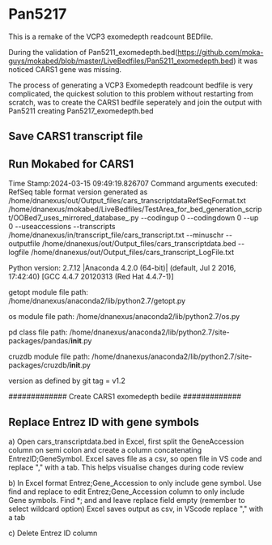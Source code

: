 # Pan5217

This is a remake of the VCP3 exomedepth readcount BEDfile.

During the validation of Pan5211_exomedepth.bed(https://github.com/moka-guys/mokabed/blob/master/LiveBedfiles/Pan5211_exomedepth.bed) it was noticed CARS1 gene was missing.

The process of generating a VCP3 Exomedepth readcount bedfile is very complicated, the quickest solution to this problem without restarting from scratch, was to create the CARS1 bedfile seperately and join the output with Pan5211 creating Pan5217_exomedepth.bed

## Save CARS1 transcript file

## Run Mokabed for CARS1
Time Stamp:2024-03-15 09:49:19.826707
Command arguments executed:
RefSeq table format version generated as /home/dnanexus/out/Output_files/cars_transcriptdataRefSeqFormat.txt
/home/dnanexus/mokabed/LiveBedfiles/TestArea_for_bed_generation_script/OOBed7_uses_mirrored_database_.py --codingup 0 --codingdown 0 --up 0 --useaccessions --transcripts /home/dnanexus/in/transcript_file/cars_transcript.txt --minuschr --outputfile /home/dnanexus/out/Output_files/cars_transcriptdata.bed --logfile /home/dnanexus/out/Output_files/cars_transcript_LogFile.txt 

 Python version: 2.7.12 |Anaconda 4.2.0 (64-bit)| (default, Jul  2 2016, 17:42:40) 
[GCC 4.4.7 20120313 (Red Hat 4.4.7-1)]

 getopt module file path: /home/dnanexus/anaconda2/lib/python2.7/getopt.py

 os module file path: /home/dnanexus/anaconda2/lib/python2.7/os.py

 pd class file path: /home/dnanexus/anaconda2/lib/python2.7/site-packages/pandas/__init__.py

 cruzdb module file path: /home/dnanexus/anaconda2/lib/python2.7/site-packages/cruzdb/__init__.py

version as defined by git tag = v1.2

#############
Create CARS1 exomedepth bedile
#############

## Replace Entrez ID with gene symbols

a) Open cars_transcriptdata.bed in Excel, first split the GeneAccession column on semi colon and create a column concatenating EntrezID;GeneSymbol. Excel saves file as a csv, so open file in VS code and replace "," with a tab. This helps visualise changes during code review

b) In Excel format Entrez;Gene_Accession to only include gene symbol. Use find and replace to edit Entrez;Gene_Accession column to only include Gene symbols. Find *; and and leave replace field empty (remember to select wildcard option) Excel saves output as csv, in VScode replace "," with a tab

c) Delete Entrez ID column